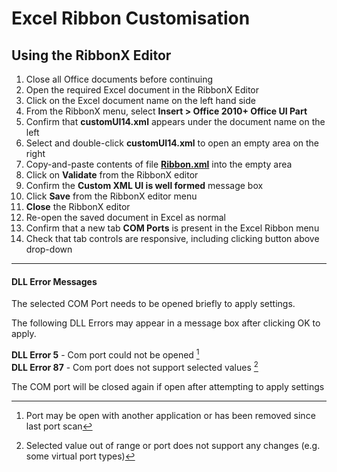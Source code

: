 # Excel Ribbon Customisation

## Using the RibbonX Editor

1. Close all Office documents before continuing
2. Open the required Excel document in the RibbonX Editor
3. Click on the Excel document name on the left hand side
4. From the RibbonX menu, select **Insert > Office 2010+ Office UI Part**
5. Confirm that **customUI14.xml** appears under the document name on the left
6. Select and double-click **customUI14.xml** to open an empty area on the right
7. Copy-and-paste contents of file [**Ribbon.xml**](Ribbon.xml) into the empty area
8. Click on **Validate** from the RibbonX editor
9. Confirm the **Custom XML UI is well formed** message box
10. Click **Save** from the RibbonX editor menu
11. **Close** the RibbonX editor
12. Re-open the saved document in Excel as normal
13. Confirm that a new tab **COM Ports** is present in the Excel Ribbon menu 
14. Check that tab controls are responsive, including clicking button above drop-down

---

#### DLL Error Messages

The selected COM Port needs to be opened briefly to apply settings. 

The following DLL Errors may appear in a message box after clicking OK to apply.

**DLL Error 5**  - Com port could not be opened  [^1]  
**DLL Error 87** - Com port does not support selected values  [^2]

The COM port will be closed again if open after attempting to apply settings

[^1]:  Port may be open with another application or has been removed since last port scan
[^2]:  Selected value out of range or port does not support any changes (e.g. some virtual port types)
